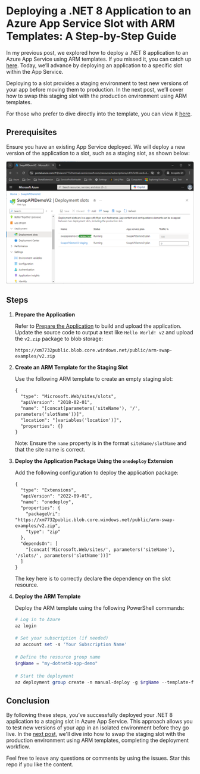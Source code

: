 # Deploying a .NET 8 Application to an Azure App Service Slot with ARM Templates: A Step-by-Step Guide

In my previous post, we explored how to deploy a .NET 8 application to an Azure App Service using ARM templates. If you missed it, you can catch up [here](./Readme.md). Today, we’ll advance by deploying an application to a specific slot within the App Service.

Deploying to a slot provides a staging environment to test new versions of your app before moving them to production. In the next post, we’ll cover how to swap this staging slot with the production environment using ARM templates.

For those who prefer to dive directly into the template, you can view it [here](./ARM/staging-slot.json).

## Prerequisites

Ensure you have an existing App Service deployed. We will deploy a new version of the application to a slot, such as a staging slot, as shown below:

![slot](./imgs/AfterSwap.png)

## Steps

1. **Prepare the Application**

   Refer to [Prepare the Application](./Readme.md#prerequisite) to build and upload the application. Update the source code to output a text like `Hello World! v2` and upload the `v2.zip` package to blob storage:

   ```
   https://xm7732public.blob.core.windows.net/public/arm-swap-examples/v2.zip
   ```

2. **Create an ARM Template for the Staging Slot**

   Use the following ARM template to create an empty staging slot:

   ```jsonc
   {
     "type": "Microsoft.Web/sites/slots",
     "apiVersion": "2018-02-01",
     "name": "[concat(parameters('siteName'), '/', parameters('slotName'))]",
     "location": "[variables('location')]",
     "properties": {}
   }
   ```

   Note: Ensure the `name` property is in the format `siteName/slotName` and that the site name is correct.

3. **Deploy the Application Package Using the `onedeploy` Extension**

   Add the following configuration to deploy the application package:

   ```jsonc
   {
     "type": "Extensions",
     "apiVersion": "2022-09-01",
     "name": "onedeploy",
     "properties": {
       "packageUri": "https://xm7732public.blob.core.windows.net/public/arm-swap-examples/v2.zip",
       "type": "zip"
     },
     "dependsOn": [
       "[concat('Microsoft.Web/sites/', parameters('siteName'), '/slots/', parameters('slotName'))]"
     ]
   }
   ```

   The key here is to correctly declare the dependency on the slot resource.

4. **Deploy the ARM Template**

   Deploy the ARM template using the following PowerShell commands:

   ```powershell
   # Log in to Azure
   az login

   # Set your subscription (if needed)
   az account set -s 'Your Subscription Name'

   # Define the resource group name
   $rgName = "my-dotnet8-app-demo"

   # Start the deployment
   az deployment group create -n manual-deploy -g $rgName --template-file .\staging-slot.json
   ```

## Conclusion

By following these steps, you’ve successfully deployed your .NET 8 application to a staging slot in Azure App Service. This approach allows you to test new versions of your app in an isolated environment before they go live. In the [next post](./SwapSlot.md), we'll dive into how to swap the staging slot with the production environment using ARM templates, completing the deployment workflow.

Feel free to leave any questions or comments by using the issues. Star this repo if you like the content.